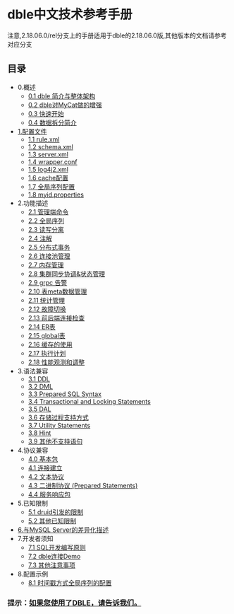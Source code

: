 # dble中文技术参考手册  

注意,2.18.06.0/rel分支上的手册适用于dble的2.18.06.0版,其他版本的文档请参考对应分支
            
## 目录  

* 0.概述
    * [0.1 dble 简介与整体架构](0.overview/0.1_dble_overview.md)
    * [0.2 dble对MyCat做的增强](0.overview/0.2_dble_enhance_MyCat.md)
    * [0.3 快速开始](0.overview/0.3_dble_quick_start.md)
    * [0.4 数据拆分简介](0.overview/0.4_sharding_brief_introduction.md)
* [1.配置文件](1.config_file/1.0_config_file.md)
    * [1.1 rule.xml](1.config_file/1.1_rule.xml.md)
    * [1.2 schema.xml](1.config_file/1.2_schema.xml.md)
    * [1.3 server.xml](1.config_file/1.3_server.xml.md)
    * [1.4 wrapper.conf](1.config_file/1.4_wrapper.conf.md)
    * [1.5 log4j2.xml](1.config_file/1.5_log4j2.xml.md)
    * [1.6 cache配置](1.config_file/1.6_cache.md)
    * [1.7 全局序列配置](1.config_file/1.7_global_sequence.md)
    * [1.8 myid.properties](1.config_file/1.8_myid.properties.md)
* 2.功能描述
    * [2.1 管理端命令](2.Function/2.01_manager_cmd.md)
    * [2.2 全局序列](2.Function/2.02_global_sequence.md)
    * [2.3 读写分离](2.Function/2.03_separate_RW.md)
    * [2.4 注解](2.Function/2.04_hint.md)
    * [2.5 分布式事务](2.Function/2.05_distribute_transaction.md)
    * [2.6 连接池管理](2.Function/2.06_conns_pool.md)
    * [2.7 内存管理](2.Function/2.07_memory_manager.md)
    * [2.8 集群同步协调&状态管理](2.Function/2.08_cluster.md)
    * [2.9 grpc 告警](2.Function/2.09_Grpc_warning.md)
    * [2.10 表meta数据管理](2.Function/2.10_table_meta.md)
    * [2.11 统计管理](2.Function/2.11_statistics_manager.md)
    * [2.12 故障切换](2.Function/2.12_failover.md)
    * [2.13 前后端连接检查](2.Function/2.13_conns_check.md)
    * [2.14 ER表](2.Function/2.14_ER_Split.md)
    * [2.15 global表](2.Function/2.15_global_table.md)
    * [2.16 缓存的使用](2.Function/2.16_cache.md)
    * [2.17 执行计划](2.Function/2.17_explain.md)
    * [2.18 性能观测和调整](2.Function/2.18_performance_observation.md)
* 3.语法兼容
    * [3.1 DDL](3.SQL_Syntax/3.1_DDL.md)
    * [3.2 DML](3.SQL_Syntax/3.2_DML.md)
    * [3.3 Prepared SQL Syntax](3.SQL_Syntax/3.3_Prepared_SQL_Syntax.md)
    * [3.4 Transactional and Locking Statements](3.SQL_Syntax/3.4_Transactional_and_Locking_Statements.md)
    * [3.5 DAL](3.SQL_Syntax/3.5_DAL.md)
    * [3.6 存储过程支持方式](3.SQL_Syntax/3.6_procedure_support.md)
    * [3.7 Utility Statements](3.SQL_Syntax/3.7_Utility_Statements.md)
    * [3.8 Hint](3.SQL_Syntax/3.8_Hint.md)
    * [3.9 其他不支持语句](3.SQL_Syntax/3.9_Other_unsupport.md)
* 4.协议兼容
    * [4.0 基本包](4.Protocol/4.0_Packet.md)
    * [4.1 连接建立](4.Protocol/4.1_Connecting.md)
    * [4.2 文本协议](4.Protocol/4.2_Text_Protocol.md)
    * [4.3 二进制协议 (Prepared Statements)](4.Protocol/4.3_Binary_Protocol.md)
    * [4.4 服务响应包](4.Protocol/4.4_Server_Response_Packets.md)
* 5.已知限制
    * [5.1 druid引发的限制](5.Limit/5.1_druid_limit.md)
    * [5.2 其他已知限制](5.Limit/5.2_other_limit.md)
* [6.与MySQL Server的差异化描述](6.Differernce_from_MySQL_Server/6.Differernce_from_MySQL_Server.md)
* 7.开发者须知
    * [7.1 SQL开发编写原则](7.Developer_Notice/7.1_SQL_develop_rule.md)
    * [7.2 dble连接Demo](7.Developer_Notice/7.2_Demo_for_connect_dble.md)
    * [7.3 其他注意事项](7.Developer_Notice/7.3_Other_Notice.md)
* 8.配置示例
    * [8.1 时间戳方式全局序列的配置](8.Configuration_samples/8.1_timestamp_sequence_table.md)
    
    
### 提示：[如果您使用了DBLE，请告诉我们。](https://wj.qq.com/s/2291106/09f4)
